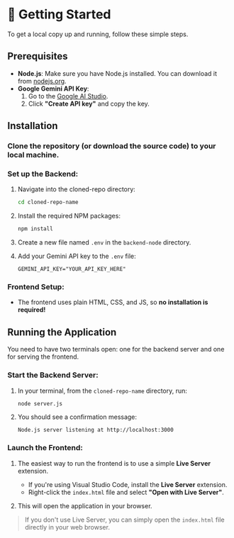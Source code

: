 # 🚀 Getting Started

To get a local copy up and running, follow these simple steps.

## Prerequisites

- **Node.js**: Make sure you have Node.js installed. You can download it from [nodejs.org](https://nodejs.org).
- **Google Gemini API Key**:
  1. Go to the [Google AI Studio](https://makersuite.google.com/app).
  2. Click **"Create API key"** and copy the key.

## Installation

### Clone the repository (or download the source code) to your local machine.

### Set up the Backend:

1. Navigate into the cloned-repo directory:

    ```bash
    cd cloned-repo-name
    ```

2. Install the required NPM packages:

    ```bash
    npm install
    ```

3. Create a new file named `.env` in the `backend-node` directory.

4. Add your Gemini API key to the `.env` file:

    ```env
    GEMINI_API_KEY="YOUR_API_KEY_HERE"
    ```

### Frontend Setup:

- The frontend uses plain HTML, CSS, and JS, so **no installation is required!**

## Running the Application

You need to have two terminals open: one for the backend server and one for serving the frontend.

### Start the Backend Server:

1. In your terminal, from the `cloned-repo-name` directory, run:

    ```bash
    node server.js
    ```

2. You should see a confirmation message:

    ```
    Node.js server listening at http://localhost:3000
    ```

### Launch the Frontend:

1. The easiest way to run the frontend is to use a simple **Live Server** extension.
   - If you're using Visual Studio Code, install the **Live Server** extension.
   - Right-click the `index.html` file and select **"Open with Live Server"**.

2. This will open the application in your browser.

> If you don't use Live Server, you can simply open the `index.html` file directly in your web browser.
